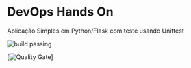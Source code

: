 # DevOps Hands On
Aplicação Simples em Python/Flask com teste usando Unittest

![build passing](https://github.com/kaiquefonseca/devopslab/actions/workflows/pipeline.yml/badge.svg)

[![Quality Gate](https://sonarcloud.io/api/project_badges/quality_gate?project=kaiquefonseca_devopslab&branch=main)]


